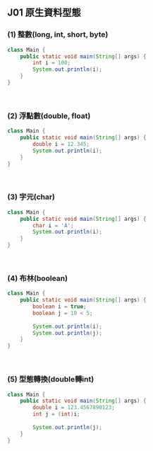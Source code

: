 ## J01 原生資料型態


### (1) 整數(long, int, short, byte)

```java
class Main {
    public static void main(String[] args) {
        int i = 100;
        System.out.println(i);
    }
}
```

<br/>

### (2) 浮點數(double, float)

```java
class Main {
    public static void main(String[] args) {
        double i = 12.345;
        System.out.println(i);
    }
}
```

<br/>

### (3) 字元(char)

```java
class Main {
    public static void main(String[] args) {
        char i = 'A';
        System.out.println(i);
    }
}
```

<br/>

### (4) 布林(boolean)

```java
class Main {
    public static void main(String[] args) {
        boolean i = true;
        boolean j = 10 < 5;
        
        System.out.println(i);
        System.out.println(j);
    }
}
```

<br/>

### (5) 型態轉換(double轉int)

```java
class Main {
    public static void main(String[] args) {
        double i = 123.4567890123;
        int j = (int)i;
        
        System.out.println(j);
    }
}
```

